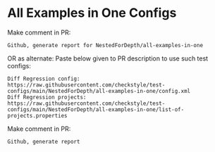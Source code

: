 # All Examples in One Configs
Make comment in PR:
```
Github, generate report for NestedForDepth/all-examples-in-one
```
OR as alternate:
Paste below given to PR description to use such test configs:
```
Diff Regression config: https://raw.githubusercontent.com/checkstyle/test-configs/main/NestedForDepth/all-examples-in-one/config.xml
Diff Regression projects: https://raw.githubusercontent.com/checkstyle/test-configs/main/NestedForDepth/all-examples-in-one/list-of-projects.properties
```
Make comment in PR:
```
Github, generate report
```
